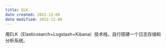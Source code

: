 ```yaml
---
title: ELK
date created: 2022-12-09
date modified: 2022-12-09
---
```


用ELK（Elasticsearch+Logstash+Kibana）技术栈，自行搭建一个日志存储和分析系统。

